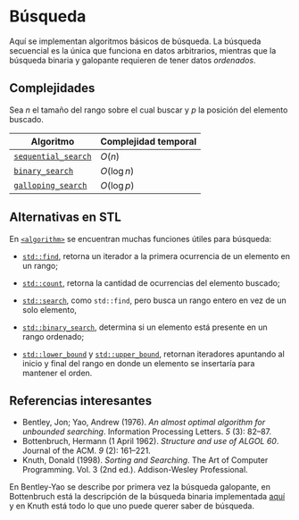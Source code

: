 # Búsqueda

Aquí se implementan algoritmos básicos de búsqueda. La búsqueda secuencial
es la única que funciona en datos arbitrarios, mientras que la búsqueda
binaria y galopante requieren de tener datos _ordenados_.

## Complejidades

Sea $n$ el tamaño del rango sobre el cual buscar y $p$ la posición del
elemento buscado.

| Algoritmo | Complejidad temporal |
| ----- | ----- |
| [`sequential_search`](./sequential_search.cpp) | $O(n)$ |
| [`binary_search`](./binary_search.cpp) | $O(\log n)$ |
| [`galloping_search`](./galloping_search.cpp) | $O(\log p)$ |

## Alternativas en STL

En [`<algorithm>`](https://en.cppreference.com/w/cpp/header/algorithm) se
encuentran muchas funciones útiles para búsqueda:

- [`std::find`](https://en.cppreference.com/w/cpp/algorithm/find), retorna
un iterador a la primera ocurrencia de un elemento en un rango;

- [`std::count`](https://en.cppreference.com/w/cpp/algorithm/count),
retorna la cantidad de ocurrencias del elemento buscado;

- [`std::search`](https://en.cppreference.com/w/cpp/algorithm/search),
como `std::find`, pero busca un rango entero en vez de un solo elemento,

- [`std::binary_search`](https://en.cppreference.com/w/cpp/algorithm/binary_search),
determina si un elemento está presente en un rango ordenado;

- [`std::lower_bound`](https://en.cppreference.com/w/cpp/algorithm/lower_bound) y [`std::upper_bound`](https://en.cppreference.com/w/cpp/algorithm/upper_bound),
retornan iteradores apuntando al inicio y final del rango en donde un
elemento se insertaría para mantener el orden.

## Referencias interesantes

- Bentley, Jon; Yao, Andrew (1976). _An almost optimal algorithm for unbounded searching_. Information Processing Letters. *5* (3): 82–87.
- Bottenbruch, Hermann (1 April 1962). _Structure and use of ALGOL 60_. Journal of the ACM. *9* (2): 161–221.
- Knuth, Donald (1998). _Sorting and Searching_. The Art of Computer Programming. Vol. 3 (2nd ed.). Addison-Wesley Professional.

En Bentley-Yao se describe por primera vez la búsqueda galopante, en Bottenbruch está
la descripción de la búsqueda binaria implementada [aquí](./binary_search.cpp) y en
Knuth está todo lo que uno puede querer saber de búsqueda.
